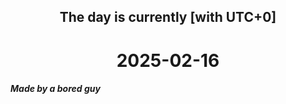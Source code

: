 <h2 align=center>The day is currently [with UTC+0]</h2>
<h1 align=center><!--TIME BEGIN-->2025-02-16<!--TIME END--></h1>
<h5>Made by a bored guy</h5>
